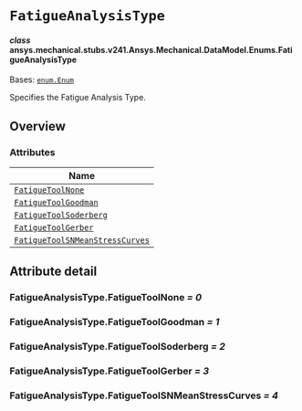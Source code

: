 # `FatigueAnalysisType`

<a id="ansys.mechanical.stubs.v241.Ansys.Mechanical.DataModel.Enums.FatigueAnalysisType"></a>

#### *class* ansys.mechanical.stubs.v241.Ansys.Mechanical.DataModel.Enums.FatigueAnalysisType

Bases: [`enum.Enum`](https://docs.python.org/3/library/enum.html#enum.Enum)

Specifies the Fatigue Analysis Type.

<!-- !! processed by numpydoc !! -->

<a id="overview"></a>

## Overview

### Attributes

| Name |
| --------------------------------------------------------------------------------------- |
| [`FatigueToolNone`](#FatigueAnalysisType.FatigueToolNone) |
| [`FatigueToolGoodman`](#FatigueAnalysisType.FatigueToolGoodman) |
| [`FatigueToolSoderberg`](#FatigueAnalysisType.FatigueToolSoderberg) |
| [`FatigueToolGerber`](#FatigueAnalysisType.FatigueToolGerber) |
| [`FatigueToolSNMeanStressCurves`](#FatigueAnalysisType.FatigueToolSNMeanStressCurves) |

<a id="attribute-detail"></a>

## Attribute detail

<a id="FatigueAnalysisType.FatigueToolNone"></a>

### FatigueAnalysisType.FatigueToolNone *= 0*

<a id="FatigueAnalysisType.FatigueToolGoodman"></a>

### FatigueAnalysisType.FatigueToolGoodman *= 1*

<a id="FatigueAnalysisType.FatigueToolSoderberg"></a>

### FatigueAnalysisType.FatigueToolSoderberg *= 2*

<a id="FatigueAnalysisType.FatigueToolGerber"></a>

### FatigueAnalysisType.FatigueToolGerber *= 3*

<a id="FatigueAnalysisType.FatigueToolSNMeanStressCurves"></a>

### FatigueAnalysisType.FatigueToolSNMeanStressCurves *= 4*


